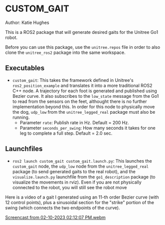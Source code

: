 # CUSTOM_GAIT
Author: Katie Hughes

This is a ROS2 package that will generate desired gaits for the Unitree Go1 robot.

Before you can use this package, use the `unitree.repos` file in order to also clone the `unitree_ros2` package into the same workspace.

## Executables
* `custom_gait`: This takes the framework defined in Unitree's `ros2_position_example` and translates it into a more traditional ROS2 C++ node. A trajectory for each foot is generated and published using Bezier curve. It also subscribes to the `low_state` message from the Go1 to read from the sensors on the feet, althought there is no further implementation beyond this. In order for this node to physically move the dog, `udp_low` from the `unitree_legged_real` package must also be running.
  * Parameter `rate`: Publish rate in Hz. Default = 200 Hz.
  * Parameter `seconds_per_swing`: How many seconds it takes for one leg to complete a full step. Default = 2.0 sec.

## Launchfiles
* `ros2 launch custom_gait custom_gait.launch.py`: This launches the `custom_gait` node, the `udp_low` node from the `unitree_legged_real` package (to send generated gaits to the real robot), and the `visualize.launch.py` launchfile from the `go1_description` package (to visualize the movements in rviz). Even if you are not physically connected to the robot, you will still see the robot move


Here is a video of a gait I generated using an 11-th order Bezier curve (with 12 control points), plus a sinusoidal section for the "strike" portion of the swing (which connects the two endpoints of the curve).


[Screencast from 02-10-2023 02:12:07 PM.webm](https://user-images.githubusercontent.com/53623710/218196692-e11d45ed-0b68-4e45-9935-aba4aa1d3c14.webm)
